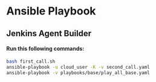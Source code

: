 # Ansible Playbook
## Jenkins Agent Builder

#### Run this following commands:
```bash 
bash first_call.sh 
ansible-playbook -u cloud_user -K -v second_call.yaml
ansible-playbook -v playbooks/base/play_all_base.yaml
```